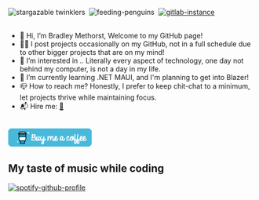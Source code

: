 ![stargazable twinklers](https://img.shields.io/github/stars/DragonicDefson?label=Stargazable%20twinklers&color=0098CB&style=for-the-badge)&nbsp;&nbsp;![feeding-penguins](https://img.shields.io/static/v1?label=feeding&message=penguins&color=%230098CB&style=for-the-badge)&nbsp;&nbsp;[![gitlab-instance](https://img.shields.io/static/v1?label=My%20GitLab&message=Backup%20instance&color=blue&style=for-the-badge&logo=GitLab)](https://gitlab.bradleymethorst.com/DragonicDefson)
<br></br>
- 👋 Hi, I’m Bradley Methorst, Welcome to my GitHub page!
- 👨‍💻 I post projects occasionally on my GitHub, not in a full schedule due to other bigger projects that are on my mind!
- 👀 I’m interested in .. Literally every aspect of technology, one day not behind my computer, is not a day in my life.
- 🌱 I’m currently learning .NET MAUI, and I'm planning to get into Blazer!
- 📪 How to reach me? Honestly, I prefer to keep chit-chat to a minimum, let projects thrive while maintaining focus.
- 📬 Hire me: <a href="https://www.bradleymethorst.com/front-end/hire-me/" target="_blank">📝</a>

<br>[![coffee](coffee.png)](https://www.buymeacoffee.com/dragonicdefson)</br>

## My taste of music while coding

[![spotify-github-profile](https://spotify-github-profile.vercel.app/api/view?uid=11120827470&cover_image=true&theme=default&show_offline=true&bar_color_cover=true)](https://spotify-github-profile.vercel.app/api/view?uid=11120827470&redirect=true)

<!---
DragonicDefson/DragonicDefson is a ✨ special ✨ repository because its `README.md` (this file) appears on your GitHub profile.
You can click the Preview link to take a look at your changes.
--->
